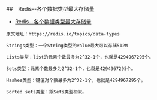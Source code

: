 ##　Redis--各个数据类型最大存储量
- [Redis--各个数据类型最大存储量](https://blog.csdn.net/sinat_27143551/article/details/80701089)
```
原文地址：https://redis.io/topics/data-types

Strings类型：一个String类型的value最大可以存储512M

Lists类型：list的元素个数最多为2^32-1个，也就是4294967295个。

Sets类型：元素个数最多为2^32-1个，也就是4294967295个。

Hashes类型：键值对个数最多为2^32-1个，也就是4294967295个。

Sorted sets类型：跟Sets类型相似。
```